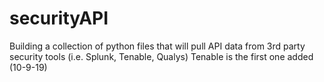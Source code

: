 # securityAPI

Building a collection of python files that will pull API data from 3rd party security tools (i.e. Splunk, Tenable, Qualys)
Tenable is the first one added (10-9-19)
